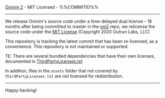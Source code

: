 [Onivim 2](https://v2.onivim.io) - MIT Licensed - %%COMMITID%%

---

We release Onivim's source code under a time-delayed dual license - 18 months after being committed to master in the [oni2](https://github.com/onivim/oni2) repo,
we relicense the source code under the [MIT License](https://opensource.org/licenses/MIT) (Copyright 2020 Outrun Labs, LLC)

This repository is tracking the latest commit that has been re-licensed, as a convenience. This repository is not maintained or supported.

TE: There are several bundled dependencies that have their own licenses, documented in [ThirdPartyLicenses.txt](./ThirdPartyLicenses.txt)

In addition, files in the `assets` folder that not covered by `ThirdPartyLicenses.txt` are not licensed for redistribution.

---

Happy hacking! 
